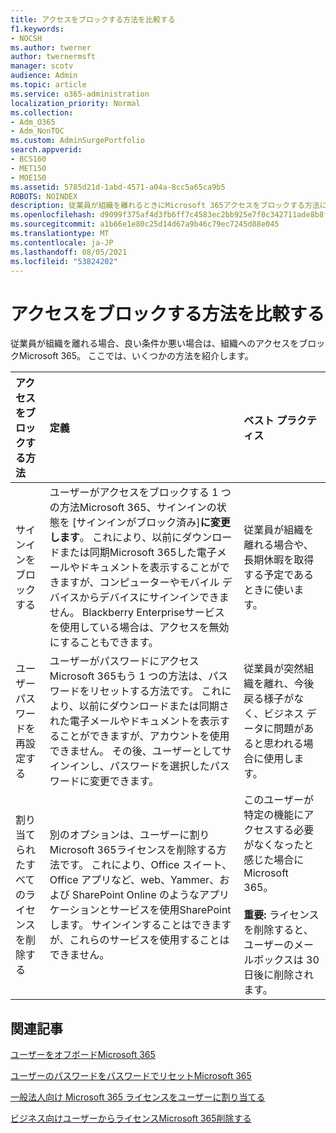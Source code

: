 ```yaml
---
title: アクセスをブロックする方法を比較する
f1.keywords:
- NOCSH
ms.author: twerner
author: twernermsft
manager: scotv
audience: Admin
ms.topic: article
ms.service: o365-administration
localization_priority: Normal
ms.collection:
- Adm_O365
- Adm_NonTOC
ms.custom: AdminSurgePortfolio
search.appverid:
- BCS160
- MET150
- MOE150
ms.assetid: 5785d21d-1abd-4571-a04a-8cc5a65ca9b5
ROBOTS: NOINDEX
description: 従業員が組織を離れるときにMicrosoft 365アクセスをブロックする方法について学習します。
ms.openlocfilehash: d9099f375af4d3fb6ff7c4583ec2bb925e7f0c342711ade8b8f83c4676cdc4d1
ms.sourcegitcommit: a1b66e1e80c25d14d67a9b46c79ec7245d88e045
ms.translationtype: MT
ms.contentlocale: ja-JP
ms.lasthandoff: 08/05/2021
ms.locfileid: "53824202"
---
```

# <a name="compare-ways-to-block-access"></a>アクセスをブロックする方法を比較する

従業員が組織を離れる場合、良い条件か悪い場合は、組織へのアクセスをブロックMicrosoft 365。 ここでは、いくつかの方法を紹介します。
  
|アクセスをブロックする方法|定義|ベスト プラクティス|
|:-----|:-----|:-----|
|サインインをブロックする  <br/> |ユーザーがアクセスをブロックする 1 つの方法Microsoft 365、サインインの状態を [サインインがブロック済み]**に変更します**。 これにより、以前にダウンロードまたは同期Microsoft 365した電子メールやドキュメントを表示することができますが、コンピューターやモバイル デバイスからデバイスにサインインできません。 Blackberry Enterpriseサービスを使用している場合は、アクセスを無効にすることもできます。  <br/> |従業員が組織を離れる場合や、長期休暇を取得する予定であるときに使います。  <br/> |
|ユーザー パスワードを再設定する  <br/> |ユーザーがパスワードにアクセスMicrosoft 365もう 1 つの方法は、パスワードをリセットする方法です。 これにより、以前にダウンロードまたは同期された電子メールやドキュメントを表示することができますが、アカウントを使用できません。 その後、ユーザーとしてサインインし、パスワードを選択したパスワードに変更できます。  <br/> |従業員が突然組織を離れ、今後戻る様子がなく、ビジネス データに問題があると思われる場合に使用します。  <br/> |
|割り当てられたすべてのライセンスを削除する  <br/> |別のオプションは、ユーザーに割りMicrosoft 365ライセンスを削除する方法です。 これにより、Office スイート、Office アプリなど、web、Yammer、および SharePoint Online のようなアプリケーションとサービスを使用SharePointします。 サインインすることはできますが、これらのサービスを使用することはできません。  <br/> |このユーザーが特定の機能にアクセスする必要がなくなったと感じた場合にMicrosoft 365。  <br/> <br> **重要:** ライセンスを削除すると、ユーザーのメールボックスは 30 日後に削除されます。
   
## <a name="related-articles"></a>関連記事

[ユーザーをオフボードMicrosoft 365](../add-users/remove-former-employee.md)
    
[ユーザーのパスワードをパスワードでリセットMicrosoft 365](../add-users/reset-passwords.md)
    
[一般法人向け Microsoft 365 ライセンスをユーザーに割り当てる](../manage/assign-licenses-to-users.md)
    
[ビジネス向けユーザーからライセンスMicrosoft 365削除する](../manage/remove-licenses-from-users.md)
    

